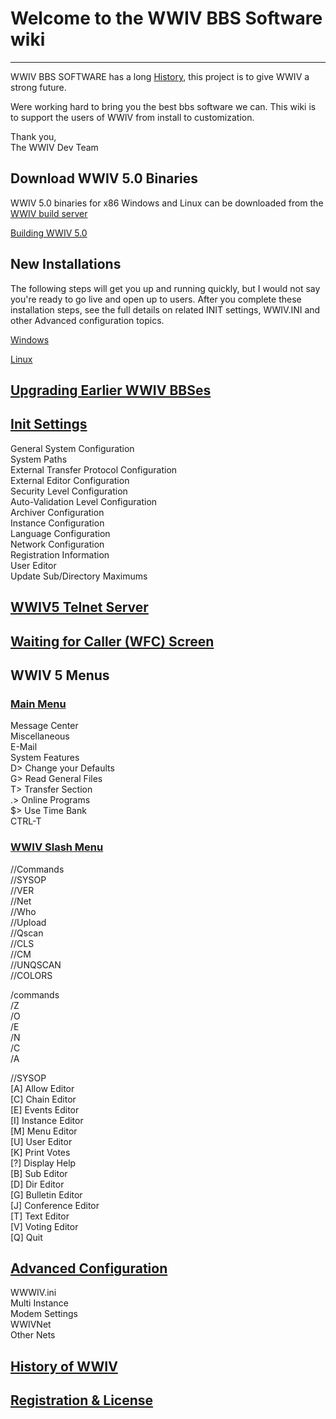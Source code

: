 
# Welcome to the WWIV BBS Software wiki
***

WWIV BBS SOFTWARE has a long [History](wwivhistory), this project is to give WWIV a strong future.

Were working hard to bring you the best bbs software we can. This wiki is to support the users of WWIV from install to customization.

Thank you,  
The WWIV Dev Team 

## Download WWIV 5.0 Binaries

WWIV 5.0 binaries for x86 Windows and Linux can be downloaded from
the [WWIV build server](http://build.wwiv.us/job/wwiv/)

[Building WWIV 5.0](buildwwiv5)

## New Installations

The following steps will get you up and running quickly, but I would not say
you're ready to go live and open up to users. After you complete these installation 
steps, see the full details on related INIT settings, WWIV.INI and other Advanced 
configuration topics.

[Windows](windowsinstall)

[Linux](linuxinstall)

## [Upgrading Earlier WWIV BBSes](windowsupgrade)

## [Init Settings](init)

General System Configuration  
System Paths  
External Transfer Protocol Configuration  
External Editor Configuration  
Security Level Configuration  
Auto-Validation Level Configuration  
Archiver Configuration  
Instance Configuration  
Language Configuration  
Network Configuration  
Registration Information  
User Editor  
Update Sub/Directory Maximums

## [WWIV5 Telnet Server](wwwiv5telnetserver)

## [Waiting for Caller (WFC) Screen](wfc)

## WWIV 5 Menus  
### [Main Menu](menumain)  
Message Center  
Miscellaneous  
E-Mail  
System Features  
D> Change your Defaults  
G> Read General Files  
T> Transfer Section  
.> Online Programs  
$> Use Time Bank  
CTRL-T

### [WWIV Slash Menu](menuslash)  

//Commands  
//SYSOP  
//VER  
//Net  
//Who  
//Upload  
//Qscan  
//CLS  
//CM  
//UNQSCAN  
//COLORS  

/commands  
/Z  
/O  
/E  
/N  
/C  
/A  

//SYSOP  
[A] Allow Editor  
[C] Chain Editor  
[E] Events Editor  
[I] Instance Editor  
[M] Menu Editor  
[U] User Editor  
[K] Print Votes  
[?] Display Help  
[B] Sub Editor  
[D] Dir Editor  
[G] Bulletin Editor  
[J] Conference Editor  
[T] Text Editor  
[V] Voting Editor  
[Q] Quit  

## [Advanced Configuration](advanced)

WWWIV.ini  
Multi Instance  
Modem Settings  
WWIVNet  
Other Nets  

## [History of WWIV](wwivhistory)

## [Registration & License](license)
